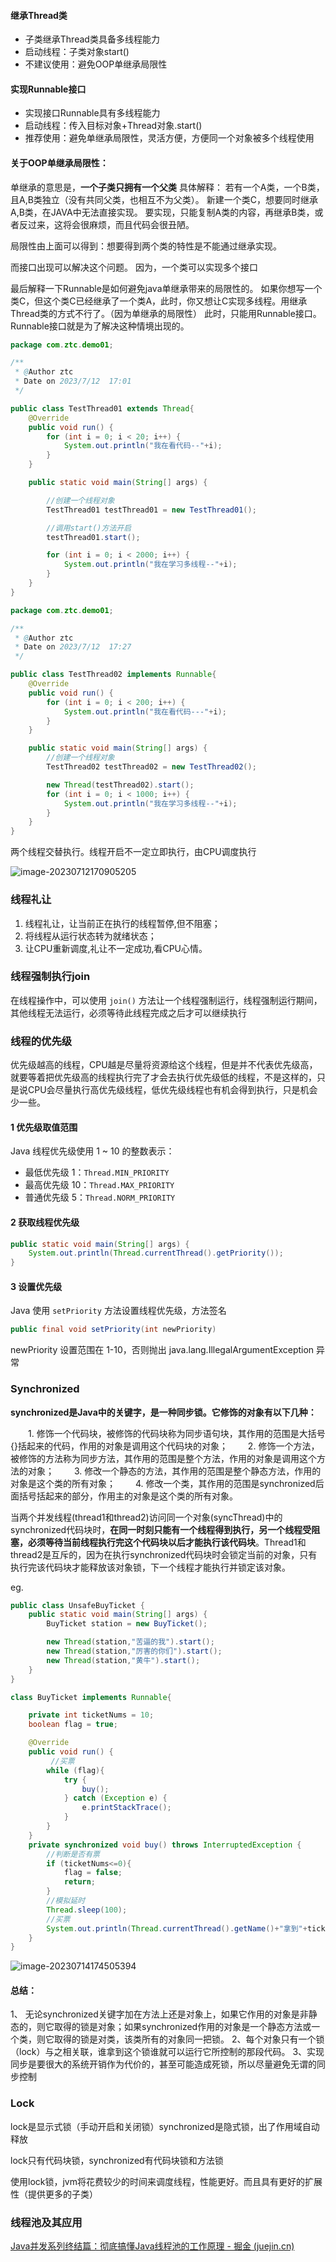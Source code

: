 #### 继承Thread类

- 子类继承Thread类具备多线程能力
- 启动线程：子类对象start()
- 不建议使用：避免OOP单继承局限性

#### 实现Runnable接口

- 实现接口Runnable具有多线程能力
- 启动线程：传入目标对象+Thread对象.start()
- 推荐使用：避免单继承局限性，灵活方便，方便同一个对象被多个线程使用

#### 关于OOP单继承局限性：

单继承的意思是，**一个子类只拥有一个父类**
具体解释：
若有一个A类，一个B类，且A,B类独立（没有共同父类，也相互不为父类）。
新建一个类C，想要同时继承A,B类，在JAVA中无法直接实现。
要实现，只能复制A类的内容，再继承B类，或者反过来，这将会很麻烦，而且代码会很丑陋。

局限性由上面可以得到：想要得到两个类的特性是不能通过继承实现。

而接口出现可以解决这个问题。
因为，一个类可以实现多个接口

最后解释一下Runnable是如何避免java单继承带来的局限性的。
如果你想写一个类C，但这个类C已经继承了一个类A，此时，你又想让C实现多线程。用继承Thread类的方式不行了。（因为单继承的局限性）
此时，只能用Runnable接口。
Runnable接口就是为了解决这种情境出现的。

```java
package com.ztc.demo01;

/**
 * @Author ztc
 * Date on 2023/7/12  17:01
 */

public class TestThread01 extends Thread{
    @Override
    public void run() {
        for (int i = 0; i < 20; i++) {
            System.out.println("我在看代码--"+i);
        }
    }

    public static void main(String[] args) {

        //创建一个线程对象
        TestThread01 testThread01 = new TestThread01();

        //调用start()方法开启
        testThread01.start();

        for (int i = 0; i < 2000; i++) {
            System.out.println("我在学习多线程--"+i);
        }
    }
}

```

```java
package com.ztc.demo01;

/**
 * @Author ztc
 * Date on 2023/7/12  17:27
 */

public class TestThread02 implements Runnable{
    @Override
    public void run() {
        for (int i = 0; i < 200; i++) {
            System.out.println("我在看代码---"+i);
        }
    }

    public static void main(String[] args) {
        //创建一个线程对象
        TestThread02 testThread02 = new TestThread02();

        new Thread(testThread02).start();
        for (int i = 0; i < 1000; i++) {
            System.out.println("我在学习多线程--"+i);
        }
    }
}

```



两个线程交替执行。线程开启不一定立即执行，由CPU调度执行

![image-20230712170905205](C:/Users/DELL/AppData/Roaming/Typora/typora-user-images/image-20230712170905205.png)



### 线程礼让

1. 线程礼让，让当前正在执行的线程暂停,但不阻塞；
2. 将线程从运行状态转为就绪状态；
3. 让CPU重新调度,礼让不一定成功,看CPU心情。



### 线程强制执行join

在线程操作中，可以使用 `join()` 方法让一个线程强制运行，线程强制运行期间，其他线程无法运行，必须等待此线程完成之后才可以继续执行



### 线程的优先级

优先级越高的线程，CPU越是尽量将资源给这个线程，但是并不代表优先级高，就要等着把优先级高的线程执行完了才会去执行优先级低的线程，不是这样的，只是说CPU会尽量执行高优先级线程，低优先级线程也有机会得到执行，只是机会少一些。

#### 1 优先级取值范围

Java 线程优先级使用 1 ~ 10 的整数表示：

- 最低优先级 1：`Thread.MIN_PRIORITY`
- 最高优先级 10：`Thread.MAX_PRIORITY`
- 普通优先级 5：`Thread.NORM_PRIORITY`

#### 2 获取线程优先级

```java
public static void main(String[] args) {
    System.out.println(Thread.currentThread().getPriority());
}
```

#### 3 设置优先级

Java 使用 `setPriority` 方法设置线程优先级，方法签名

```java
public final void setPriority(int newPriority)
```

newPriority 设置范围在 1-10，否则抛出 java.lang.IllegalArgumentException 异常



### Synchronized

**synchronized是Java中的关键字，是一种同步锁。它修饰的对象有以下几种：** 

　　1. 修饰一个代码块，被修饰的代码块称为同步语句块，其作用的范围是大括号{}括起来的代码，作用的对象是调用这个代码块的对象； 
　　2. 修饰一个方法，被修饰的方法称为同步方法，其作用的范围是整个方法，作用的对象是调用这个方法的对象； 
　　3. 修改一个静态的方法，其作用的范围是整个静态方法，作用的对象是这个类的所有对象； 
　　4. 修改一个类，其作用的范围是synchronized后面括号括起来的部分，作用主的对象是这个类的所有对象。

当两个并发线程(thread1和thread2)访问同一个对象(syncThread)中的synchronized代码块时，**在同一时刻只能有一个线程得到执行，另一个线程受阻塞，必须等待当前线程执行完这个代码块以后才能执行该代码块**。Thread1和thread2是互斥的，因为在执行synchronized代码块时会锁定当前的对象，只有执行完该代码块才能释放该对象锁，下一个线程才能执行并锁定该对象。 

eg.

```java
public class UnsafeBuyTicket {
    public static void main(String[] args) {
        BuyTicket station = new BuyTicket();

        new Thread(station,"苦逼的我").start();
        new Thread(station,"厉害的你们").start();
        new Thread(station,"黄牛").start();
    }
}

class BuyTicket implements Runnable{

    private int ticketNums = 10;
    boolean flag = true;

    @Override
    public void run() {
         //买票
        while (flag){
            try {
                buy();
            } catch (Exception e) {
                e.printStackTrace();
            }
        }
    }
    private synchronized void buy() throws InterruptedException {
        //判断是否有票
        if (ticketNums<=0){
            flag = false;
            return;
        }
        //模拟延时
        Thread.sleep(100);
        //买票
        System.out.println(Thread.currentThread().getName()+"拿到"+ticketNums--);
    }
}
```

![image-20230714174505394](C:/Users/DELL/AppData/Roaming/Typora/typora-user-images/image-20230714174505394.png)

#### 总结：

1、 无论synchronized关键字加在方法上还是对象上，如果它作用的对象是非静态的，则它取得的锁是对象；如果synchronized作用的对象是一个静态方法或一个类，则它取得的锁是对类，该类所有的对象同一把锁。 
2、每个对象只有一个锁（lock）与之相关联，谁拿到这个锁谁就可以运行它所控制的那段代码。 
3、实现同步是要很大的系统开销作为代价的，甚至可能造成死锁，所以尽量避免无谓的同步控制



### Lock

lock是显示式锁（手动开启和关闭锁）synchronized是隐式锁，出了作用域自动释放

lock只有代码块锁，synchronized有代码块锁和方法锁

使用lock锁，jvm将花费较少的时间来调度线程，性能更好。而且具有更好的扩展性（提供更多的子类）



### 线程池及其应用

[Java并发系列终结篇：彻底搞懂Java线程池的工作原理 - 掘金 (juejin.cn)](https://juejin.cn/post/6983213662383112206/)
